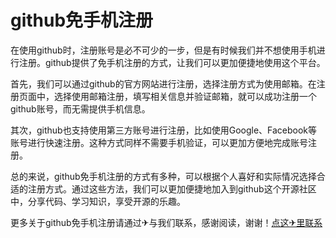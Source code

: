 # github免手机注册

在使用github时，注册账号是必不可少的一步，但是有时候我们并不想使用手机进行注册。github提供了免手机注册的方式，让我们可以更加便捷地使用这个平台。

首先，我们可以通过github的官方网站进行注册，选择注册方式为使用邮箱。在注册页面中，选择使用邮箱注册，填写相关信息并验证邮箱，就可以成功注册一个github账号，而无需提供手机信息。

其次，github也支持使用第三方账号进行注册，比如使用Google、Facebook等账号进行快速注册。这种方式同样不需要手机验证，可以更加方便地完成账号注册。

总的来说，github免手机注册的方式有多种，可以根据个人喜好和实际情况选择合适的注册方式。通过这些方法，我们可以更加便捷地加入到github这个开源社区中，分享代码、学习知识，享受开源的乐趣。

更多关于github免手机注册请通过✈与我们联系，感谢阅读，谢谢！[点这✈里联系](https://w.k02.cc)